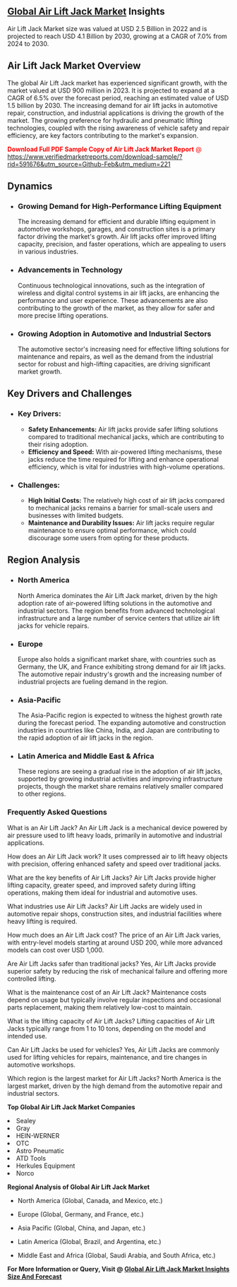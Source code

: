 <h2><a href="https://www.verifiedmarketreports.com/download-sample/?rid=591676&amp;utm_source=Github&amp;utm_medium=221" target="_blank">Global Air Lift Jack Market</a> Insights</h2><p>Air Lift Jack Market size was valued at USD 2.5 Billion in 2022 and is projected to reach USD 4.1 Billion by 2030, growing at a CAGR of 7.0% from 2024 to 2030.</p><p> <h2>Air Lift Jack Market Overview</h2> <p>The global Air Lift Jack market has experienced significant growth, with the market valued at USD 900 million in 2023. It is projected to expand at a CAGR of 6.5% over the forecast period, reaching an estimated value of USD 1.5 billion by 2030. The increasing demand for air lift jacks in automotive repair, construction, and industrial applications is driving the growth of the market. The growing preference for hydraulic and pneumatic lifting technologies, coupled with the rising awareness of vehicle safety and repair efficiency, are key factors contributing to the market's expansion.</p> <p><p><span class=""><span style="color: #ff0000;"><strong>Download Full PDF Sample Copy of Air Lift Jack Market Report</strong> @ </span><a href="https://www.verifiedmarketreports.com/download-sample/?rid=591676&amp;utm_source=Github-Feb&amp;utm_medium=221" target="_blank">https://www.verifiedmarketreports.com/download-sample/?rid=591676&amp;utm_source=Github-Feb&amp;utm_medium=221</a></span></p></p> <h2>Dynamics</h2> <ul> <li><h3>Growing Demand for High-Performance Lifting Equipment</h3> The increasing demand for efficient and durable lifting equipment in automotive workshops, garages, and construction sites is a primary factor driving the market's growth. Air lift jacks offer improved lifting capacity, precision, and faster operations, which are appealing to users in various industries.</li> <li><h3>Advancements in Technology</h3> Continuous technological innovations, such as the integration of wireless and digital control systems in air lift jacks, are enhancing the performance and user experience. These advancements are also contributing to the growth of the market, as they allow for safer and more precise lifting operations.</li> <li><h3>Growing Adoption in Automotive and Industrial Sectors</h3> The automotive sector's increasing need for effective lifting solutions for maintenance and repairs, as well as the demand from the industrial sector for robust and high-lifting capacities, are driving significant market growth.</li> </ul> <h2>Key Drivers and Challenges</h2> <ul> <li><h3>Key Drivers:</h3> <ul> <li><strong>Safety Enhancements:</strong> Air lift jacks provide safer lifting solutions compared to traditional mechanical jacks, which are contributing to their rising adoption.</li> <li><strong>Efficiency and Speed:</strong> With air-powered lifting mechanisms, these jacks reduce the time required for lifting and enhance operational efficiency, which is vital for industries with high-volume operations.</li> </ul> </li> <li><h3>Challenges:</h3> <ul> <li><strong>High Initial Costs:</strong> The relatively high cost of air lift jacks compared to mechanical jacks remains a barrier for small-scale users and businesses with limited budgets.</li> <li><strong>Maintenance and Durability Issues:</strong> Air lift jacks require regular maintenance to ensure optimal performance, which could discourage some users from opting for these products.</li> </ul> </li> </ul> <h2>Region Analysis</h2> <ul> <li><h3>North America</h3> North America dominates the Air Lift Jack market, driven by the high adoption rate of air-powered lifting solutions in the automotive and industrial sectors. The region benefits from advanced technological infrastructure and a large number of service centers that utilize air lift jacks for vehicle repairs.</li> <li><h3>Europe</h3> Europe also holds a significant market share, with countries such as Germany, the UK, and France exhibiting strong demand for air lift jacks. The automotive repair industry's growth and the increasing number of industrial projects are fueling demand in the region.</li> <li><h3>Asia-Pacific</h3> The Asia-Pacific region is expected to witness the highest growth rate during the forecast period. The expanding automotive and construction industries in countries like China, India, and Japan are contributing to the rapid adoption of air lift jacks in the region.</li> <li><h3>Latin America and Middle East & Africa</h3> These regions are seeing a gradual rise in the adoption of air lift jacks, supported by growing industrial activities and improving infrastructure projects, though the market share remains relatively smaller compared to other regions.</li> </ul> <h3>Frequently Asked Questions</h3> <p>What is an Air Lift Jack? An Air Lift Jack is a mechanical device powered by air pressure used to lift heavy loads, primarily in automotive and industrial applications.</p> <p>How does an Air Lift Jack work? It uses compressed air to lift heavy objects with precision, offering enhanced safety and speed over traditional jacks.</p> <p>What are the key benefits of Air Lift Jacks? Air Lift Jacks provide higher lifting capacity, greater speed, and improved safety during lifting operations, making them ideal for industrial and automotive uses.</p> <p>What industries use Air Lift Jacks? Air Lift Jacks are widely used in automotive repair shops, construction sites, and industrial facilities where heavy lifting is required.</p> <p>How much does an Air Lift Jack cost? The price of an Air Lift Jack varies, with entry-level models starting at around USD 200, while more advanced models can cost over USD 1,000.</p> <p>Are Air Lift Jacks safer than traditional jacks? Yes, Air Lift Jacks provide superior safety by reducing the risk of mechanical failure and offering more controlled lifting.</p> <p>What is the maintenance cost of an Air Lift Jack? Maintenance costs depend on usage but typically involve regular inspections and occasional parts replacement, making them relatively low-cost to maintain.</p> <p>What is the lifting capacity of Air Lift Jacks? Lifting capacities of Air Lift Jacks typically range from 1 to 10 tons, depending on the model and intended use.</p> <p>Can Air Lift Jacks be used for vehicles? Yes, Air Lift Jacks are commonly used for lifting vehicles for repairs, maintenance, and tire changes in automotive workshops.</p> <p>Which region is the largest market for Air Lift Jacks? North America is the largest market, driven by the high demand from the automotive repair and industrial sectors.</p> </p><p><strong>Top Global Air Lift Jack Market Companies</strong></p><div data-test-id=""><p><li>Sealey</li><li> Gray</li><li> HEIN-WERNER</li><li> OTC</li><li> Astro Pneumatic</li><li> ATD Tools</li><li> Herkules Equipment</li><li> Norco</li></p><div><strong>Regional Analysis of&nbsp;Global Air Lift Jack Market</strong></div><ul><li dir="ltr"><p dir="ltr">North America&nbsp;(Global, Canada, and Mexico, etc.)</p></li><li dir="ltr"><p dir="ltr">Europe (Global, Germany, and France, etc.)</p></li><li dir="ltr"><p dir="ltr">Asia Pacific&nbsp;(Global, China, and Japan, etc.)</p></li><li dir="ltr"><p dir="ltr">Latin America&nbsp;(Global, Brazil, and Argentina, etc.)</p></li><li dir="ltr">Middle East and Africa&nbsp;(Global, Saudi Arabia, and South Africa, etc.)</li></ul><p><strong>For More Information or Query, Visit @&nbsp;</strong><strong><a href="https://www.verifiedmarketreports.com/product/air-lift-jack-market/?utm_source=Github&amp;utm_medium=221" target="_blank">Global Air Lift Jack Market Insights Size And Forecast</a></strong></p></div>
